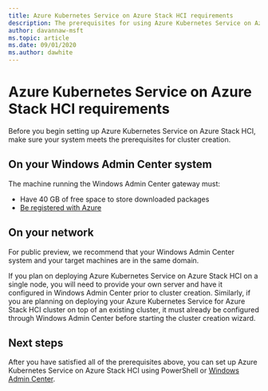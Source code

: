 ```yaml
---
title: Azure Kubernetes Service on Azure Stack HCI requirements
description: The prerequisites for using Azure Kubernetes Service on Azure Stack HCI.
author: davannaw-msft
ms.topic: article
ms.date: 09/01/2020
ms.author: dawhite
---
```


# Azure Kubernetes Service on Azure Stack HCI requirements

Before you begin setting up Azure Kubernetes Service on Azure Stack HCI, make sure your system meets the prerequisites for cluster creation.

## On your Windows Admin Center system
The machine running the Windows Admin Center gateway must:
* Have 40 GB of free space to store downloaded packages
* [Be registered with Azure](..\hci\manage\register-windows-admin-center.md)

## On your network
For public preview, we recommend that your Windows Admin Center system and your target machines are in the same domain. 

If you plan on deploying Azure Kubernetes Service on Azure Stack HCI on a single node, you will need to provide your own server and have it configured in Windows Admin Center prior to cluster creation. Similarly, if you are planning on deploying your Azure Kubernetes Service for Azure Stack HCI cluster on top of an existing cluster, it must already be configured through Windows Admin Center before starting the cluster creation wizard. 

## Next steps
After you have satisfied all of the prerequisites above, you can set up Azure Kubernetes Service on Azure Stack HCI using PowerShell or [Windows Admin Center](.\setup.md). 